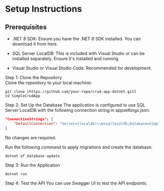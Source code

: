 # Setup Instructions
## Prerequisites
- .NET 8 SDK: Ensure you have the .NET 8 SDK installed. You can download it from here.

- SQL Server LocalDB: This is included with Visual Studio or can be installed separately. Ensure it's installed and running.

- Visual Studio or Visual Studio Code: Recommended for development.

Step 1: Clone the Repository  
Clone the repository to your local machine:
```
git clone [https://github.com/your-repo/crud-app-dotnet.git]
cd SimpleCrudApp
```
Step 2: Set Up the Database
The application is configured to use SQL Server LocalDB with the following connection string in appsettings.json:
```json
"ConnectionStrings": {
    "DefaultConnection": "Server=(localdb)\\mssqllocaldb;Database=SimpleCrudApp;Trusted_Connection=True;MultipleActiveResultSets=true"
}
```
No changes are required.

Run the following command to apply migrations and create the database:
```
dotnet ef database update
```
Step 3: Run the Application
```
dotnet run
```
Step 4: Test the API
You can use Swagger UI to test the API endpoints.
